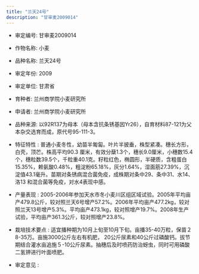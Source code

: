 ```yaml
---
title: "兰天24号"
description: "甘审麦2009014"
---
```

* 审定编号:  甘审麦2009014

*  作物名称:  小麦

*  品种名称:  兰天24号

*  审定年份:  2009

*  审定单位:  甘肃省

* 育种者:  兰州商学院小麦研究所

*  申请者:  兰州商学院小麦研究所

*  品种来源:  以92R137为母本（母本含抗条锈基因Yr26），自育材料87-121为父本杂交选育而成，原代号95-111-3。

*  特征特性 : 
普通小麦冬性，幼苗半匍匐。叶片半披垂，株型紧凑。穗长方形，白壳，顶芒。株高平均90.3 厘米，有效分蘖1.3个，穗长9.0厘米，小穗数15.4个，穗粒数39.5个，千粒重40.1克。籽粒红色，椭圆形，半硬质，含粗蛋白15.35%，赖氨酸0.48%，粗淀粉65.18%，灰分1.64%，湿面筋27.39%，沉淀值43.1毫升。苗期对条锈病混合菌免疫，成株期对条中29、条中31、水14、洛13 和混合菌等免疫，对水4表现中感。
 
*  产量表现 : 
2005-2006年参加天水市冬小麦川区组区域试验。2005年平均亩产479.8公斤，较对照兰天6号增产57.2%。2006年平均亩产477.2kg，较对照兰天13号增产5.3%。平均亩产473.1kg，较对照增产19.7%。2008年生产试验，平均亩产361.3公斤，较对照增产23.8%。

*  栽培技术要点 : 
适宜播种期为10月上旬至10月下旬。亩播35-40万粒，保苗２8-35万。亩施3000公斤左右有机肥， 20公斤尿素和40公斤过磷酸钙。拔节期结合灌水亩追施５-10公斤尿素。抽穗后及时喷药防治蚜虫，同时可用磷酸二氢钾进行叶面喷肥。

*  审定意见 : 

